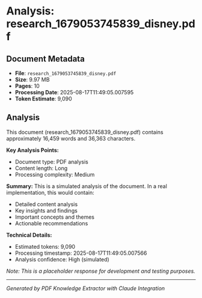# Analysis: research_1679053745839_disney.pdf

## Document Metadata
- **File**: `research_1679053745839_disney.pdf`
- **Size**: 9.97 MB
- **Pages**: 10
- **Processing Date**: 2025-08-17T11:49:05.007595
- **Token Estimate**: 9,090

## Analysis

This document (research_1679053745839_disney.pdf) contains approximately 16,459 words and 36,363 characters.

**Key Analysis Points:**
- Document type: PDF analysis
- Content length: Long
- Processing complexity: Medium

**Summary:**
This is a simulated analysis of the document. In a real implementation, this would contain:
- Detailed content analysis
- Key insights and findings
- Important concepts and themes
- Actionable recommendations

**Technical Details:**
- Estimated tokens: 9,090
- Processing timestamp: 2025-08-17T11:49:05.007566
- Analysis confidence: High (simulated)

*Note: This is a placeholder response for development and testing purposes.*

---
*Generated by PDF Knowledge Extractor with Claude Integration*